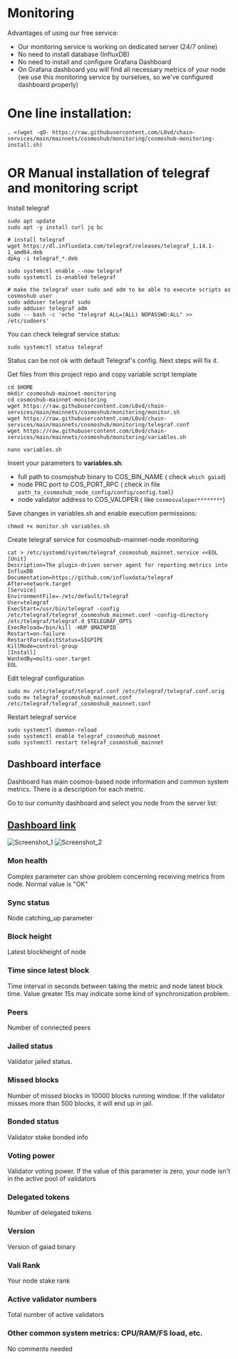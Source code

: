 # Monitoring

Advantages  of using our free service:
* Our monitoring service is working on dedicated server (24/7 online)
* No need to install database  (InfluxDB)
* No need to install and configure  Grafana Dashboard
* On Grafana dashboard you will find all necessary metrics of your node (we use this monitoring service by ourselves, so we've configured dashboard properly)

# One line installation:
```
. <(wget -qO- https://raw.githubusercontent.com/L0vd/chain-services/main/mainnets/cosmoshub/monitoring/cosmoshub-monitoring-install.sh)
```

# OR Manual installation of telegraf and monitoring script

Install telegraf
```
sudo apt update
sudo apt -y install curl jq bc

# install telegraf
wget https://dl.influxdata.com/telegraf/releases/telegraf_1.14.1-1_amd64.deb
dpkg -i telegraf_*.deb

sudo systemctl enable --now telegraf
sudo systemctl is-enabled telegraf

# make the telegraf user sudo and adm to be able to execute scripts as cosmoshub user
sudo adduser telegraf sudo
sudo adduser telegraf adm
sudo -- bash -c 'echo "telegraf ALL=(ALL) NOPASSWD:ALL" >> /etc/sudoers'
```
You can check telegraf service status:
```
sudo systemctl status telegraf
```
Status can be not ok with default Telegraf's config. Next steps will fix it.

Get files from this project repo and copy variable script template
```
cd $HOME
mkdir cosmoshub-mainnet-monitoring
cd cosmoshub-mainnet-monitoring
wget https://raw.githubusercontent.com/L0vd/chain-services/main/mainnets/cosmoshub/monitoring/monitor.sh
wget https://raw.githubusercontent.com/L0vd/chain-services/main/mainnets/cosmoshub/monitoring/telegraf.conf
wget https://raw.githubusercontent.com/L0vd/chain-services/main/mainnets/cosmoshub/monitoring/variables.sh
```

```
nano variables.sh
```

Insert your parameters to **variables.sh**:
* full path to cosmoshub binary to COS_BIN_NAME ( check ```which gaiad```)
* node PRC port to COS_PORT_RPC ( check in file ```path_to_cosmoshub_node_config/config/config.toml```)
* node validator address to COS_VALOPER ( like ```cosmosvaloper********```)

Save changes in variables.sh and enable execution permissions:

```
chmod +x monitor.sh variables.sh
```

Create telegraf service for cosmoshub-mainnet-node monitoring
```
cat > /etc/systemd/system/telegraf_cosmoshub_mainnet.service <<EOL
[Unit]
Description=The plugin-driven server agent for reporting metrics into InfluxDB
Documentation=https://github.com/influxdata/telegraf
After=network.target
[Service]
EnvironmentFile=-/etc/default/telegraf
User=telegraf
ExecStart=/usr/bin/telegraf -config /etc/telegraf/telegraf_cosmoshub_mainnet.conf -config-directory /etc/telegraf/telegraf.d $TELEGRAF_OPTS
ExecReload=/bin/kill -HUP $MAINPID
Restart=on-failure
RestartForceExitStatus=SIGPIPE
KillMode=control-group
[Install]
WantedBy=multi-user.target
EOL
```

Edit telegraf configuration
```
sudo mv /etc/telegraf/telegraf.conf /etc/telegraf/telegraf.conf.orig
sudo mv telegraf_cosmoshub_mainnet.conf /etc/telegraf/telegraf_cosmoshub_mainnet.conf
```
Restart telegraf service

```
sudo systemctl daemon-reload
sudo systemctl enable telegraf_cosmoshub_mainnet
sudo systemctl restart telegraf_cosmoshub_mainnet
```

## Dashboard interface 

Dashboard has main cosmos-based node information and common system metrics. There is a description for each metric.

Go to our comunity dashboard and select you node from the server list: 
## [Dashboard link](https://monitoring-dashboards.l0vd.com/d/Cosmoshub_mainnet/cosmoshub-mainnet-monitoring-by-l0vd?orgId=1&refresh=30s&from=now-1h&to=now)


![Screenshot_1](https://user-images.githubusercontent.com/43213686/169405751-8ff53124-e128-4078-8d68-229a18ea4e25.png)
![Screenshot_2](https://user-images.githubusercontent.com/43213686/169405777-eb9965a5-9fe8-4ecf-944b-4482c41c019b.png)



### Mon health
Complex parameter can show problem concerning receiving metrics from node. Normal value is "OK"

### Sync status
Node catching_up parameter

### Block height
Latest blockheight of node 

### Time since latest block
Time interval in seconds between taking the metric and node latest block time. Value greater 15s may indicate some kind of synchronization problem.

### Peers
Number of connected peers 

### Jailed status
Validator jailed status. 

### Missed blocks
Number of missed blocks in 10000 blocks running window. If the validator misses more than 500 blocks, it will end up in jail.

### Bonded status
Validator stake bonded info

### Voting power
Validator voting power. If the value of this parameter is zero, your node isn't in the active pool of validators 

### Delegated tokens
Number of delegated tokens

### Version
Version of gaiad binary

### Vali Rank
Your node stake rank 

### Active validator numbers
Total number of active validators

### Other common system metrics: CPU/RAM/FS load, etc.
No comments needed
